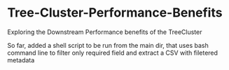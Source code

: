 # Tree-Cluster-Performance-Benefits
Exploring the Downstream Performance benefits of the TreeCluster 

So far, added a shell script to be run from the main dir, that uses bash command line to filter only required field and extract 
a CSV with filetered metadata 

